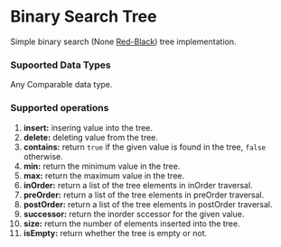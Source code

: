 # Binary Search Tree
Simple binary search (None [Red-Black](https://www.geeksforgeeks.org/introduction-to-red-black-tree/)) tree implementation.
### Supoorted Data Types
Any Comparable data type.

### Supported operations
1. **insert:** insering value into the tree.
2. **delete:** deleting value from the tree.
3. **contains:** return `true` if the given value is found in the tree, `false` otherwise.
4. **min:** return the minimum value in the tree.
5. **max:** return the maximum value in the tree.
6. **inOrder:** return a list of the tree elements in inOrder traversal.
7. **preOrder:** return a list of the tree elements in preOrder traversal.
8. **postOrder:** return a list of the tree elements in postOrder traversal.
9. **successor:** return the inorder sccessor for the given value.
10. **size:** return the number of elements inserted into the tree.
11. **isEmpty:** return whether the tree is empty or not.
